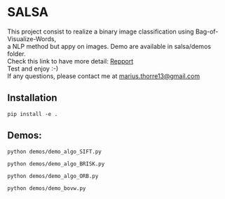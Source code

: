# SALSA

This project consist to realize a binary image classification using Bag-of-Visualize-Words, <br>
a NLP method but appy on images.
Demo are available in salsa/demos folder. <br>
Check this link to have more detail: <a href="https://drive.google.com/file/d/1a3fmc0ARJvKNyCvSsu4M_CnNoqlXoT9Q/view?usp=sharing" target="_blank">Repport</a> <br>
Test and enjoy :-) <br>
If any questions, please contact me at marius.thorre13@gmail.com

## Installation
```shell
pip install -e .
```

## Demos:
```
python demos/demo_algo_SIFT.py
```
```
python demos/demo_algo_BRISK.py
```
```
python demos/demo_algo_ORB.py
```
```
python demos/demo_bovw.py
```



